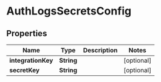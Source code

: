 

# AuthLogsSecretsConfig


## Properties

| Name | Type | Description | Notes |
|------------ | ------------- | ------------- | -------------|
|**integrationKey** | **String** |  |  [optional] |
|**secretKey** | **String** |  |  [optional] |



